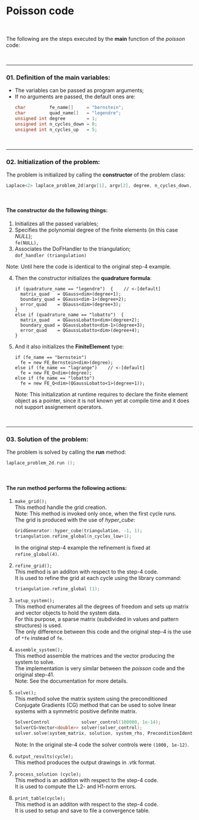# Poisson code

<br/>  

The following are the steps executed by the **main** function of the *poisson* code:

<br/>  

---
### 01. Definition of the main variables:  
- The variables can be passed as program arguments;  
- If no arguments are passed, the default ones are:  
  ```cpp
  char         fe_name[]     = "bernstein";
  char         quad_name[]   = "legendre";
  unsigned int degree        = 1;
  unsigned int n_cycles_down = 0;
  unsigned int n_cycles_up   = 5;
  ```

<br/>  

---
### 02. Initialization of the problem:
The problem is initialized by calling the **constructor** of the problem class:
```cpp
Laplace<2> laplace_problem_2d(argv[1], argv[2], degree, n_cycles_down, n_cycles_up);
```

<br/>  

#### The constructor do the following things:  
1. Initializes all the passed variables;  
2. Specifies the polynomial degree of the finite elements (in this case *NULL*);  
    `fe(NULL),`  
3. Associates the DoFHandler to the triangulation;  
    `dof_handler (triangulation)`  

Note: Until here the code is identical to the original step-4 example.  

4. Then the constructor initializes the **quadrature formula**:  
    ```
    if (quadrature_name == "legendre")  {    // <-[default]
      matrix_quad   = QGauss<dim>(degree+1);
      boundary_quad = QGauss<dim-1>(degree+2);
      error_quad    = QGauss<dim>(degree+3);
    }
    else if (quadrature_name == "lobatto")  {
      matrix_quad   = QGaussLobatto<dim>(degree+2);
      boundary_quad = QGaussLobatto<dim-1>(degree+3);
      error_quad    = QGaussLobatto<dim>(degree+4);
    }
    ```

5. And it also initializes the **FiniteElement** type:  
    ```
    if (fe_name == "bernstein")
      fe = new FE_Bernstein<dim>(degree);
    else if (fe_name == "lagrange")    // <-[default]
      fe = new FE_Q<dim>(degree);
    else if (fe_name == "lobatto")
      fe = new FE_Q<dim>(QGaussLobatto<1>(degree+1));
    ```
    Note: This initialization at runtime requires to declare the finite element object as a pointer, since it is not known yet at compile time and it does not support assignement operators.  


<br/>  

---
### 03. Solution of the problem:
The problem is solved by calling the **run** method:  
```cpp
laplace_problem_2d.run ();
```

<br/>  

#### The run method performs the following actions:  

1. `make_grid();`  
    This method handle the grid creation.  
    Note: This method is invoked only once, when the first cycle runs.  
    The grid is produced with the use of *hyper_cube*:  
    ```cpp
    GridGenerator::hyper_cube(triangulation, -1, 1);
    triangulation.refine_global(n_cycles_low+1);
    ```
    In the original step-4 example the refinement is fixed at `refine_global(4)`.  

2. `refine_grid();`  
    This method is an additon with respect to the step-4 code.  
    It is used to refine the grid at each cycle using the library command:  
    ```cpp
    triangulation.refine_global (1);
    ```

3. `setup_system();`  
    This method enumerates all the degrees of freedom and sets up matrix and 
    vector objects to hold the system data.  
    For this purpose, a sparse matrix (subdivided in values and pattern structures) is used.  
    The only difference between this code and the original step-4 is the use of `*fe` instead of `fe`.  

4. `assemble_system();`  
    This method assemble the matrices and the vector producing the system to solve.  
    The implementation is very similar between the *poisson* code and the original step-41.  
    Note: See the documentation for more details.  

5. `solve();`  
    This method solve the matrix system using the preconditioned Conjugate Gradients (CG) 
    method that can be used to solve linear systems with a symmetric positive definite matrix.  
    ```cpp
    SolverControl            solver_control(100000, 1e-14);
    SolverCG<Vector<double>> solver(solver_control);
    solver.solve(system_matrix, solution, system_rhs, PreconditionIdentity());
    ```  
    Note: In the original ste-4 code the solver controls were `(1000, 1e-12)`.  

6. `output_results(cycle);`  
    This method produces the output drawings in .vtk format.  

7. `process_solution (cycle);`  
    This method is an additon with respect to the step-4 code.  
    It is used to compute the L2- and H1-norm errors.  


8. `print_table(cycle);`  
    This method is an additon with respect to the step-4 code.  
    It is used to setup and save to file a convergence table.  





